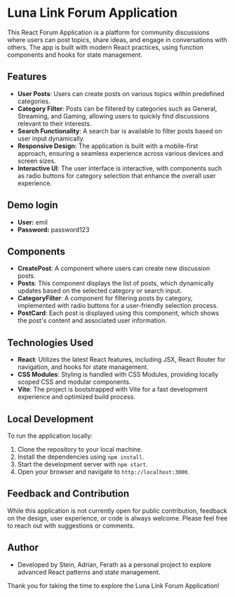 # Luna Link Forum Application

This React Forum Application is a platform for community discussions where users can post topics, share ideas, and engage in conversations with others. The app is built with modern React practices, using function components and hooks for state management.

## Features

- **User Posts**: Users can create posts on various topics within predefined categories.
- **Category Filter**: Posts can be filtered by categories such as General, Streaming, and Gaming, allowing users to quickly find discussions relevant to their interests.
- **Search Functionality**: A search bar is available to filter posts based on user input dynamically.
- **Responsive Design**: The application is built with a mobile-first approach, ensuring a seamless experience across various devices and screen sizes.
- **Interactive UI**: The user interface is interactive, with components such as radio buttons for category selection that enhance the overall user experience.

## Demo login

- **User:** emil
- **Password:** password123

## Components

- **CreatePost**: A component where users can create new discussion posts.
- **Posts**: This component displays the list of posts, which dynamically updates based on the selected category or search input.
- **CategoryFilter**: A component for filtering posts by category, implemented with radio buttons for a user-friendly selection process.
- **PostCard**: Each post is displayed using this component, which shows the post's content and associated user information.

## Technologies Used

- **React**: Utilizes the latest React features, including JSX, React Router for navigation, and hooks for state management.
- **CSS Modules**: Styling is handled with CSS Modules, providing locally scoped CSS and modular components.
- **Vite**: The project is bootstrapped with Vite for a fast development experience and optimized build process.

## Local Development

To run the application locally:

1. Clone the repository to your local machine.
2. Install the dependencies using `npm install`.
3. Start the development server with `npm start`.
4. Open your browser and navigate to `http://localhost:3000`.

## Feedback and Contribution

While this application is not currently open for public contribution, feedback on the design, user experience, or code is always welcome. Please feel free to reach out with suggestions or comments.

## Author

- Developed by Stein, Adrian, Ferath as a personal project to explore advanced React patterns and state management.

Thank you for taking the time to explore the Luna Link Forum Application!

